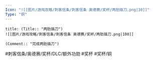 ```yaml
---
Icon: "![[图片/游戏攻略/刺客信条/刺客信条 奥德赛/奖杯/两肋插刀.png|30]]"
Type: "铜"
---
```

```ad-common-bronze-trophy
title: (Title:: "两肋插刀")
![[图片/游戏攻略/刺客信条/刺客信条 奥德赛/奖杯/两肋插刀.png|100]]

(Comment:: "完成两肋插刀")
```

#刺客信条/奥德赛/奖杯/DLC/额外功勋 #奖杯 #奖杯/铜

